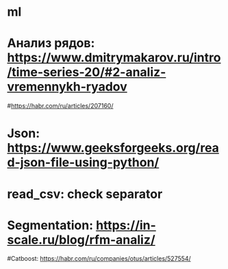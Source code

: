 # ml
# Анализ рядов: https://www.dmitrymakarov.ru/intro/time-series-20/#2-analiz-vremennykh-ryadov
#https://habr.com/ru/articles/207160/
# Json: https://www.geeksforgeeks.org/read-json-file-using-python/
# read_csv: check separator
# Segmentation: https://in-scale.ru/blog/rfm-analiz/
#Catboost: https://habr.com/ru/companies/otus/articles/527554/
